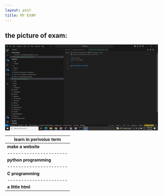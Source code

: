 ```yaml
---
layout: post
title: MY EXAM
---
```


## the picture of exam:
![alt text](../assets/img/exam.png "exam picture")



| **learn in perivoius term** |
|----------------------|
| **make a website**   |
|----------------------|
|**python programming**|
|----------------------|
|**C programming**     |
|----------------------|
|**a little html**     |
